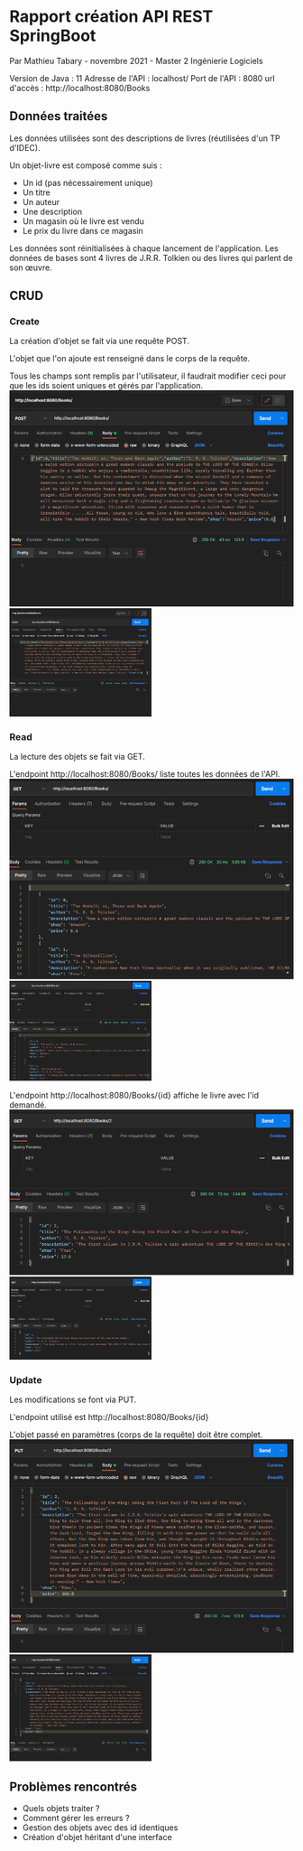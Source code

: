 # Rapport création API REST SpringBoot
Par Mathieu Tabary - novembre 2021 - Master 2 Ingénierie Logiciels

Version de Java : 11
Adresse de l'API : localhost/
Port de l'API : 8080
url d'accès : http://localhost:8080/Books

## Données traitées
Les données utilisées sont des descriptions de livres (réutilisées d'un TP d'IDEC).

Un objet-livre est composé comme suis : 
 - Un id (pas nécessairement unique)
 - Un titre
 - Un auteur
 - Une description
 - Un magasin où le livre est vendu
 - Le prix du livre dans ce magasin

Les données sont réinitialisées à chaque lancement de l'application.
Les données de bases sont 4 livres de J.R.R. Tolkien ou des livres qui parlent de son œuvre.

## CRUD
### Create
La création d'objet se fait via une requête POST.

L'objet que l'on ajoute est renseigné dans le corps de la requête.

Tous les champs sont remplis par l'utilisateur, il faudrait modifier ceci pour que les ids soient uniques et gérés par l'application.
![screenshot postman POST](img/POST.png)
<img alt="screenshot postman POST" src="img/POST.png" height="50%" width="50%"/>

### Read
La lecture des objets se fait via GET.

L'endpoint http://localhost:8080/Books/ liste toutes les données de l'API.
![screenshot postman GET all](img/GETALL.png)
<img alt="screenshot postman GET all" src="img/GETALL.png" height="50%" width="50%"/>

L'endpoint http://localhost:8080/Books/{id} affiche le livre avec l'id demandé.
![screenshot postman GET one](img/GET.png)
<img alt="screenshot postman GET one" src="img/GET.png" height="50%" width="50%"/>

### Update
Les modifications se font via PUT.

L'endpoint utilisé est http://localhost:8080/Books/{id}

L'objet passé en paramètres (corps de la requête) doit être complet.
![screenshot postman update one](img/PUT.png)
<img alt="screenshot postman update one" src="img/PUT.png" height="50%" width="50%"/>


## Problèmes rencontrés
- Quels objets traiter ?
- Comment gérer les erreurs ?
- Gestion des objets avec des id identiques
- Création d'objet héritant d'une interface
